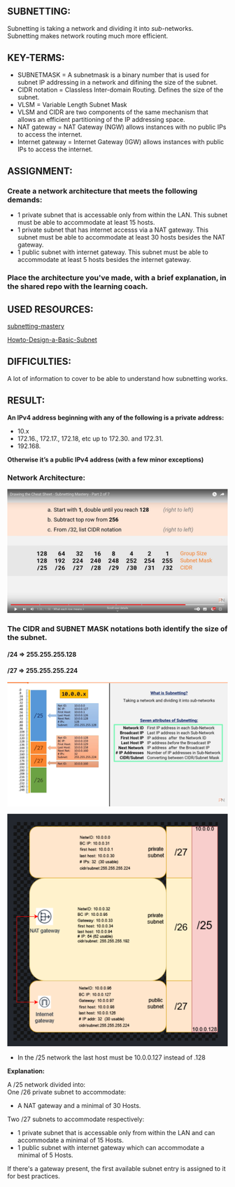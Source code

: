 ## SUBNETTING:

Subnetting is taking a network and dividing it into _sub_-networks.  
Subnetting makes network routing much more efficient.

## KEY-TERMS:

* SUBNETMASK = A subnetmask is a binary number that is used for subnet IP addressing in a network and difining the size of the subnet.
* CIDR notation = Classless Inter-domain Routing. Defines the size of the subnet.  
* VLSM = Variable Length Subnet Mask 
* VLSM and CIDR are two components of the same mechanism that allows an efficient partitioning of the IP addressing space.   
* NAT gateway = NAT Gateway (NGW) allows instances with no public IPs to access the internet.  
* Internet gateway = Internet Gateway (IGW) allows instances with public IPs to access the internet.  
   

## ASSIGNMENT:

### Create a network architecture that meets the following demands:  
* 1 private subnet that is accessable only from within the LAN. This subnet must be able to accommodate at least 15 hosts.
* 1 private subnet that has internet accesss via a NAT gateway. This subnet must be able to accommodate at least 30 hosts besides the NAT gateway.  
* 1 public subnet with internet gateway. This subnet must be able to accommodate at least 5 hosts besides the internet gateway.   

### Place the architecture you've made, with a brief explanation, in the shared repo with the learning coach.  


## USED RESOURCES:

[subnetting-mastery](https://www.practicalnetworking.net/stand-alone/subnetting-mastery/)

[Howto-Design-a-Basic-Subnet](https://www.youtube.com/watch?v=SBYNeGIng6I)

## DIFFICULTIES:

A lot of information to cover to be able to understand how subnetting works.

## RESULT:

**An IPv4 address beginning with any of the following is a private address:**  
* 10.x
* 172.16., 172.17., 172.18, etc up to 172.30. and 172.31.  
* 192.168.  

**Otherwise it’s a public IPv4 address (with a few minor exceptions)**


### Network Architecture:
![subnet-cheatsheet](../00_includes/Networking/NTW6.0subnet-cheatcheet.png)
### The CIDR and SUBNET MASK notations both identify the size of the subnet.
#### /24 => 255.255.255.128  
#### /27 => 255.255.255.224  
  
![subnet-diagram](../00_includes/Networking/NTW6.1diagram.png)

![subnet_architecture](../00_includes/Networking/NTW6.2Architecture.png)
* In the /25 network the last host must be 10.0.0.127 instead of .128

**Explanation:**

A /25 network divided into:  
One /26 private subnet to accommodate:
  * A NAT gateway and a minimal of 30 Hosts.  
  
Two /27 subnets to accommodate respectively:
  * 1 private subnet that is accessable only from within the LAN and can accommodate a minimal of 15 Hosts.     
  * 1 public subnet with internet gateway which can accommodate a minimal of 5 Hosts.  

If there's a gateway present, the first available subnet entry is assigned to it for best practices.



